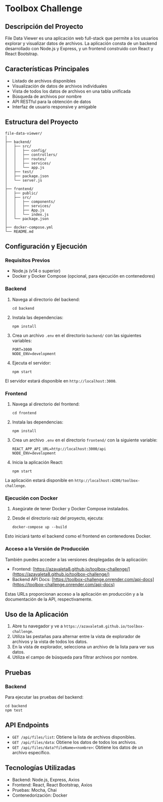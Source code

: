 # Toolbox Challenge

## Descripción del Proyecto

File Data Viewer es una aplicación web full-stack que permite a los usuarios explorar y visualizar datos de archivos. La aplicación consta de un backend desarrollado con Node.js y Express, y un frontend construido con React y React Bootstrap.

## Características Principales

- Listado de archivos disponibles
- Visualización de datos de archivos individuales
- Vista de todos los datos de archivos en una tabla unificada
- Búsqueda de archivos por nombre
- API RESTful para la obtención de datos
- Interfaz de usuario responsive y amigable

## Estructura del Proyecto

```
file-data-viewer/
│
├── backend/
│   ├── src/
│   │   ├── config/
│   │   ├── controllers/
│   │   ├── routes/
│   │   ├── services/
│   │   └── app.js
│   ├── test/
│   ├── package.json
│   └── server.js
│
├── frontend/
│   ├── public/
│   ├── src/
│   │   ├── components/
│   │   ├── services/
│   │   ├── App.js
│   │   └── index.js
│   └── package.json
│
├── docker-compose.yml
└── README.md
```

## Configuración y Ejecución

### Requisitos Previos

- Node.js (v14 o superior)
- Docker y Docker Compose (opcional, para ejecución en contenedores)

### Backend

1. Navega al directorio del backend:

   ```
   cd backend
   ```

2. Instala las dependencias:

   ```
   npm install
   ```

3. Crea un archivo `.env` en el directorio `backend/` con las siguientes variables:

   ```
   PORT=3000
   NODE_ENV=development
   ```

4. Ejecuta el servidor:
   ```
   npm start
   ```

El servidor estará disponible en `http://localhost:3000`.

### Frontend

1. Navega al directorio del frontend:

   ```
   cd frontend
   ```

2. Instala las dependencias:

   ```
   npm install
   ```

3. Crea un archivo `.env` en el directorio `frontend/` con la siguiente variable:

   ```
   REACT_APP_API_URL=http://localhost:3000/api
   NODE_ENV=development
   ```

4. Inicia la aplicación React:
   ```
   npm start
   ```

La aplicación estará disponible en `http://localhost:4200/toolbox-challenge`.

### Ejecución con Docker

1. Asegúrate de tener Docker y Docker Compose instalados.

2. Desde el directorio raíz del proyecto, ejecuta:
   ```
   docker-compose up --build
   ```

Esto iniciará tanto el backend como el frontend en contenedores Docker.

### Acceso a la Versión de Producción

También puedes acceder a las versiones desplegadas de la aplicación:

- Frontend: [https://azavaleta8.github.io/toolbox-challenge/](https://azavaleta8.github.io/toolbox-challenge/)
- Backend API Docs: [https://toolbox-challenge.onrender.com/api-docs](https://toolbox-challenge.onrender.com/api-docs)

Estas URLs proporcionan acceso a la aplicación en producción y a la documentación de la API, respectivamente.

## Uso de la Aplicación

1. Abre tu navegador y ve a `https://azavaleta8.github.io/toolbox-challenge`.
2. Utiliza las pestañas para alternar entre la vista de explorador de archivos y la vista de todos los datos.
3. En la vista de explorador, selecciona un archivo de la lista para ver sus datos.
4. Utiliza el campo de búsqueda para filtrar archivos por nombre.

## Pruebas

### Backend

Para ejecutar las pruebas del backend:

```
cd backend
npm test
```

## API Endpoints

- `GET /api/files/list`: Obtiene la lista de archivos disponibles.
- `GET /api/files/data`: Obtiene los datos de todos los archivos.
- `GET /api/files/data?fileName=<nombre>`: Obtiene los datos de un archivo específico.

## Tecnologías Utilizadas

- Backend: Node.js, Express, Axios
- Frontend: React, React Bootstrap, Axios
- Pruebas: Mocha, Chai
- Contenedorización: Docker
